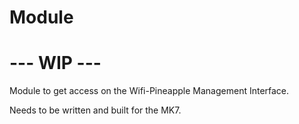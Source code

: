 # Module
# --- WIP ---
Module to get access on the Wifi-Pineapple Management Interface.

Needs to be written and built for the MK7.
